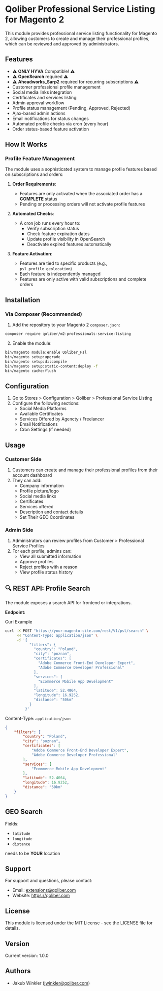 # Qoliber Professional Service Listing for Magento 2

This module provides professional service listing functionality for Magento 2, allowing customers to create and manage their professional profiles, which can be reviewed and approved by administrators.

## Features

- ⚠️ **ONLY HYVA** Compatible! ⚠️
- ⚠️ **OpenSearch** required ⚠️
- ⚠️ **Aheadworks_Sarp2** required for recurring subscriptions ⚠️
- Customer professional profile management
- Social media links integration
- Certificates and services listing
- Admin approval workflow
- Profile status management (Pending, Approved, Rejected)
- Ajax-based admin actions
- Email notifications for status changes
- Automated profile checks via cron (every hour)
- Order status-based feature activation

## How It Works

### Profile Feature Management

The module uses a sophisticated system to manage profile features based on subscriptions and orders:

1. **Order Requirements**:
   - Features are only activated when the associated order has a **COMPLETE** status
   - Pending or processing orders will not activate profile features

2. **Automated Checks**:
   - A cron job runs every hour to:
     - Verify subscription status
     - Check feature expiration dates
     - Update profile visibility in OpenSearch
     - Deactivate expired features automatically

3. **Feature Activation**:
   - Features are tied to specific products (e.g., `psl_profile_geolocation`)
   - Each feature is independently managed
   - Features are only active with valid subscriptions and complete orders

## Installation

### Via Composer (Recommended)

1. Add the repository to your Magento 2 `composer.json`:

```bash
composer require qoliber/m2-professionals-service-listing
```

2. Enable the module:

```bash
bin/magento module:enable Qoliber_Psl
bin/magento setup:upgrade
bin/magento setup:di:compile
bin/magento setup:static-content:deploy -f
bin/magento cache:flush
```

## Configuration

1. Go to Stores > Configuration > Qoliber > Professional Service Listing
2. Configure the following sections:
   - Social Media Platforms
   - Available Certificates
   - Services Offered by Agencty / Freelancer
   - Email Notifications
   - Cron Settings (if needed)

## Usage

### Customer Side

1. Customers can create and manage their professional profiles from their account dashboard
2. They can add:
   - Company information
   - Profile picture/logo
   - Social media links
   - Certificates
   - Services offered
   - Description and contact details
   - Set Their GEO Coordinates

### Admin Side

1. Administrators can review profiles from Customer > Professional Service Profiles
2. For each profile, admins can:
   - View all submitted information
   - Approve profiles
   - Reject profiles with a reason
   - View profile status history

## 🔍 REST API: Profile Search

The module exposes a search API for frontend or integrations.

**Endpoint:**

Curl Example
```bash
curl -X POST "https://your-magento-site.com/rest/V1/psl/search" \
     -H "Content-Type: application/json" \
     -d '{
           "filters": {
             "country": "Poland",
             "city": "poznan",
             "certificates": [
               "Adobe Commerce Front-End Developer Expert",
               "Adobe Commerce Developer Professional"
             ],
             "services": [
               "Ecommerce Mobile App Development"
             ],
             "latitude": 52.4064,
             "longitude": 16.9252,
             "distance": "50km"
           }
         }'   
```

Content-Type: `application/json`

```json
{
    "filters": {
        "country": "Poland",
        "city": "poznan",
        "certificates": [
            "Adobe Commerce Front-End Developer Expert",
            "Adobe Commerce Developer Professional"
        ],
        "services": [
            "Ecommerce Mobile App Development"
        ],
        "latitude": 52.4064,
        "longitude": 16.9252,
        "distance": "50km"
    }
}

```

## GEO Search

Fields:

* `latitude`
* `longitude`
* `distance`

needs to be **YOUR** location


## Support

For support and questions, please contact:
- Email: extensions@qoliber.com
- Website: https://qoliber.com

## License

This module is licensed under the MIT License - see the LICENSE file for details.

## Version

Current version: 1.0.0

## Authors

- Jakub Winkler (jwinkler@qoliber.com)
